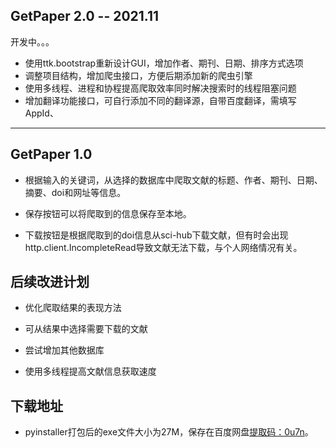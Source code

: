 

## GetPaper 2.0 -- 2021.11

开发中。。。

* 使用ttk.bootstrap重新设计GUI，增加作者、期刊、日期、排序方式选项
* 调整项目结构，增加爬虫接口，方便后期添加新的爬虫引擎
* 使用多线程、进程和协程提高爬取效率同时解决搜索时的线程阻塞问题
* 增加翻译功能接口，可自行添加不同的翻译源，自带百度翻译，需填写AppId、

---


## GetPaper 1.0
* 根据输入的关键词，从选择的数据库中爬取文献的标题、作者、期刊、日期、摘要、doi和网址等信息。

* 保存按钮可以将爬取到的信息保存至本地。

* 下载按钮是根据爬取到的doi信息从sci-hub下载文献，但有时会出现http.client.IncompleteRead导致文献无法下载，与个人网络情况有关。

## 后续改进计划
* 优化爬取结果的表现方法

* 可从结果中选择需要下载的文献

* 尝试增加其他数据库

* 使用多线程提高文献信息获取速度

## 下载地址
* pyinstaller打包后的exe文件大小为27M，保存在百度网盘[提取码：0u7n](https://pan.baidu.com/s/1NOjpPXyvy3kmJOIpUHXoHg)。

